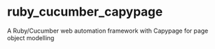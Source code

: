 ruby_cucumber_capypage
======================

A Ruby/Cucumber web automation framework with Capypage for page object modelling

